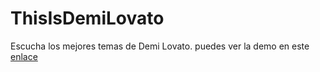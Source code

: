 # ThisIsDemiLovato

Escucha los mejores temas de Demi Lovato.
puedes ver la demo en este [enlace](https://jeandevonne.github.io/ThisIsDemiLovato/)
